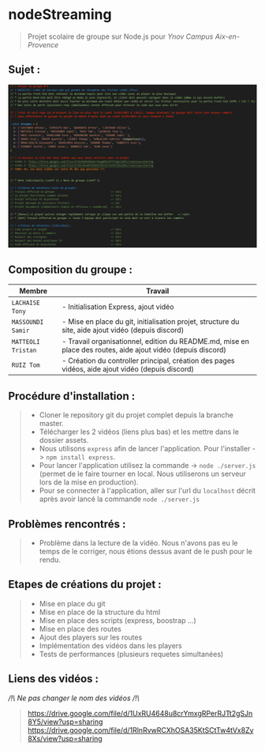 # nodeStreaming
> Projet scolaire de groupe sur Node.js pour *Ynov Campus Aix-en-Provence*

## Sujet :

![Screenshot](img/tasks.png)

## Composition du groupe :

|Membre                         |Travail                      |
|-------------------------------|-----------------------------|
|`LACHAISE Tony`            |- Initialisation Express, ajout vidéo|
|`MASSOUNDI Samir`            |- Mise en place du git, initialisation projet, structure du site, aide ajout vidéo (depuis discord)|
|`MATTEOLI Tristan`|- Travail organisationnel, edition du README.md, mise en place des routes, aide ajout vidéo (depuis discord)|
|`RUIZ Tom`|- Création du controller principal, création des pages vidéos, aide ajout vidéo (depuis discord)|

## Procédure d'installation :

 >- Cloner le repository git du projet complet depuis la branche master.
 >- Télécharger les 2 vidéos (liens plus bas) et les mettre dans le dossier assets.
 >- Nous utilisons `express` afin de lancer l'application. Pour l'installer -> `npm install express`.
 >- Pour lancer l'application utilisez la commande -> `node ./server.js` (permet de le faire tourner en local. Nous utiliserons un serveur lors de la mise en production).
 >- Pour se connecter à l'application, aller sur l'url du `localhost` décrit après avoir lancé la commande `node ./server.js`


## Problèmes rencontrés : 
 > - Problème dans la lecture de la vidéo. Nous n'avons pas eu le temps de le corriger, nous étions dessus avant de le push pour le rendu.


## Etapes de créations du projet :
 > - Mise en place du git
 > - Mise en place de la structure du html
 > - Mise en place des scripts (express, boostrap ...)
 > - Mise en place des routes 
 > - Ajout des players sur les routes 
 > - Implémentation des vidéos dans les players
 > - Tests de performances (plusieurs requetes simultanées)
 

## Liens des vidéos :

*/!\  Ne pas changer le nom des vidéos /!\\*

> https://drive.google.com/file/d/1UxRU4648u8crYmxgRPerRJTt2gSJn8Y5/view?usp=sharing <br>
> https://drive.google.com/file/d/1RlnRvwRCXhOSA35KtSCtTw4tVx8Zy8Xs/view?usp=sharing
